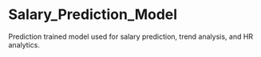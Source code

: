 # Salary_Prediction_Model
Prediction trained model used for  salary prediction, trend analysis, and HR analytics.
